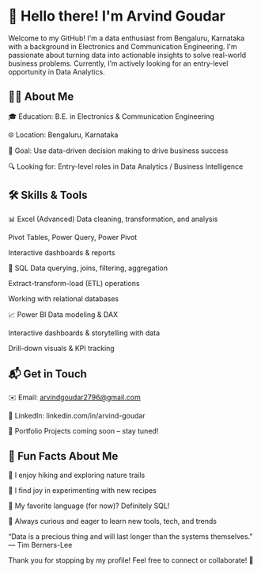 # 👋 Hello there! I'm Arvind Goudar
Welcome to my GitHub! I'm a data enthusiast from Bengaluru, Karnataka with a background in Electronics and Communication Engineering. I'm passionate about turning data into actionable insights to solve real-world business problems. Currently, I’m actively looking for an entry-level opportunity in Data Analytics.

## 👨‍💻 About Me
🎓 Education: B.E. in Electronics & Communication Engineering

🌐 Location: Bengaluru, Karnataka

🎯 Goal: Use data-driven decision making to drive business success

🔍 Looking for: Entry-level roles in Data Analytics / Business Intelligence

## 🛠️ Skills & Tools
📊 Excel (Advanced)
Data cleaning, transformation, and analysis

Pivot Tables, Power Query, Power Pivot

Interactive dashboards & reports

🧠 SQL
Data querying, joins, filtering, aggregation

Extract-transform-load (ETL) operations

Working with relational databases

📈 Power BI
Data modeling & DAX

Interactive dashboards & storytelling with data

Drill-down visuals & KPI tracking

## 📬 Get in Touch
✉️ Email: arvindgoudar2796@gmail.com

🔗 LinkedIn: linkedin.com/in/arvind-goudar

📁 Portfolio Projects coming soon – stay tuned!

## 🎉 Fun Facts About Me
🥾 I enjoy hiking and exploring nature trails

🍳 I find joy in experimenting with new recipes

💬 My favorite language (for now)? Definitely SQL!

🌱 Always curious and eager to learn new tools, tech, and trends

“Data is a precious thing and will last longer than the systems themselves.” — Tim Berners-Lee

Thank you for stopping by my profile! Feel free to connect or collaborate! 🙌

